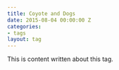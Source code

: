 ```yaml
---
title: Coyote and Dogs
date: 2015-08-04 00:00:00 Z
categories:
- tags
layout: tag
---
```


This is content written about this tag. 
